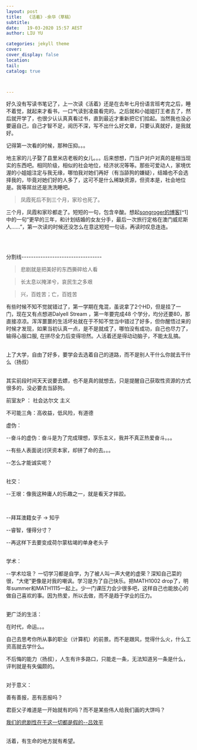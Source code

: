 ```yaml
---
layout: post
title:  《活着》-余华（草稿）
subtitle: 
date:   19-03-2020 15:57 AEST
author: LIU YU

categories: jekyll theme
cover: 
cover_display: false
location: 
tail: 
catalog: true 



---
```


好久没有写读书笔记了，上一次读《活着》还是在去年七月份语言班考完之后，睡不着觉，就起来才看书，一口气读到凌晨看完的。之后就和小姐姐打王者去了，然后就开学了，也很少认认真真看过书，直到最近才重新把它们拾起。当然我也没必要逼自己，自己才智不足，阅历不深，写不出什么好文章，只要认真就好，是我就好。

记得第一次看的时候，那种压抑。。。



地主家的儿子娶了县里米店老板的女儿。。。后来想想，门当户对户对真的是相当现实的东西吧。相同阶级，相似的社会地位，经济状况等等。那些可爱动人，家境优渥的小姐姐注定与我无缘，哪怕我对她们再好（有当舔狗的嫌疑），结婚也不会选择我的，毕竟对她们好的人多了，这可不是什么稀缺资源，但资本是，社会地位是。我等屌丝还是洗洗睡吧。



> 凤霞死后不到三个月，家珍也死了。

三个月，凤霞和家珍都走了。短短的一句，包含辛酸。想起[songroger的博客](http://songroger.win/moon-and-six-pence/)[^1]中的一句“更早的三年，和计划结婚的女友分手，最后一次旅行定格在澳门威尼斯人……”，第一次读的时候还没怎么在意这短短一句话，再读时叹息连连。





<br><br>

分割线----------------------------------



> 悲剧就是把美好的东西撕碎给人看

> 长太息以掩涕兮，哀民生之多艰

> 兴，百姓苦；亡，百姓苦

有些时候不知不觉就错过了，第一学期在鬼混，虽说拿了2个HD，但是挂了一门，现在又有点想进Dalyell Stream ，第一年要完成48 个学分，均分还要80，那直接凉凉。浑浑噩噩的生活坏处就在于不知不觉当中错过了好多，但你醒悟过来的时候才发现，如果当初认真一点，是不是就成了，哪怕没有成功，自己也尽力了，输得心服口服, 在拼尽全力后变得坦然。人活着还是得动动脑子，不能太乱搞。

<br>上了大学，自由了好多，要学会去选着自己的道路，而不是别人干什么你就去干什么（扬叔）

<br>其实前段时间天天说要去嫖，也不是真的就想去，只是提醒自己获取性资源的方式很多的，没必要去当舔狗。



前室友P ： 社会达尔文 主义

不可能三角：高收益，低风险，有道德

虚伪：

--奋斗的虚伪：奋斗是为了完成理想，享乐主义，我并不真正热爱奋斗。。。

--有些人表面说讨厌资本家，却拼了命的去。。。

--怎么才能诚实呢？

<br>社交：

--王垠：像我这种庸人的乐趣之一，就是看天才摔跤。

​			

--拜耳澳籍女子  ->  知乎

--睿智，懂得分寸？

--再这样下去要变成荷尔蒙枯竭的单身老头子

<br>学术：

--学术垃圾？ 一切学习都是自学，为了被人叫一声大佬的虚荣？深知自己菜的很，“大佬”更像是对我的嘲讽。学习是为了自己快乐。把MATH1002 drop了，明年summer和MATH1115一起上。少一门课压力会少很多吧，这样自己也能放心的做自己喜欢的事。因为热爱，所以去做，而不是趋于学业的压力。

<br>更广泛的生活：

在时代，命运。。。

自己去思考你所从事的职业（计算机）的前景。而不是跟风，觉得什么火，什么工资高就去学什么。

不后悔的能力（扬叔），人生有许多路口，只能走一条，无法知道另一条是什么，评判就是有失偏颇的。

<br>对于意义：

善有善报，恶有恶报吗？

君臣父子难道是一开始就有的吗？而不是某些伟人给我们画的大饼吗？

[我们的悲剧性在于这一切都是假的--吕效平](http://j2.ac.cn/thread-162.htm)

<br>活着，有生命的地方就有希望。



[^2]:songroger 是我博客框架的编写者，我和他采用了相同的blog 框架。他的blog ： http://songroger.win

